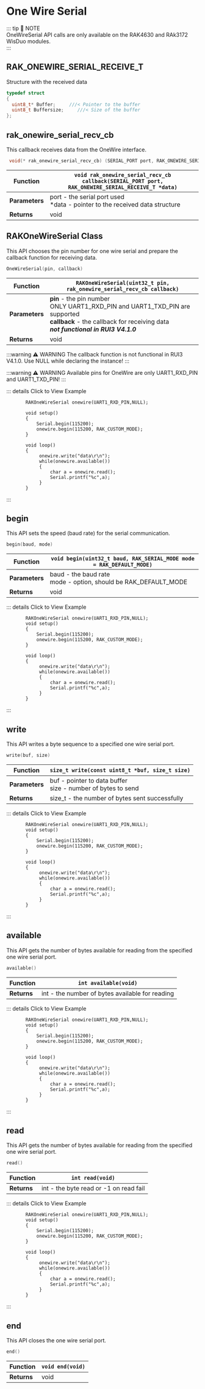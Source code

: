 # One Wire Serial

::: tip 📝 NOTE    
OneWireSerial API calls are only available on the RAK4630 and RAk3172 WisDuo modules.    
:::

## RAK_ONEWIRE_SERIAL_RECEIVE_T

Structure with the received data

```c
typedef struct
{
  uint8_t* Buffer;     ///< Pointer to the buffer
  uint8_t Buffersize;     ///< Size of the buffer
};
```

## rak_onewire_serial_recv_cb

This callback receives data from the OneWire interface.

```c
 void(* rak_onewire_serial_recv_cb) (SERIAL_PORT port, RAK_ONEWIRE_SERIAL_RECEIVE_T *data)
```

| **Function**   | `void rak_onewire_serial_recv_cb callback(SERIAL_PORT port, RAK_ONEWIRE_SERIAL_RECEIVE_T *data)` |
| -------------- | ------------------------------------------------------------------------------------------------ |
| **Parameters** | port	- the serial port used <br> *data - pointer to the received data structure                  |
| **Returns**    | void                                                                                             |

## RAKOneWireSerial Class

This API chooses the pin number for one wire serial and prepare the callback function for receiving data.

```c
OneWireSerial(pin, callback)
```

| **Function**   | `RAKOneWireSerial(uint32_t pin, rak_onewire_serial_recv_cb callback)`                                                                                                               |
| -------------- | ----------------------------------------------------------------------------------------------------------------------------------------------------------------------------------- |
| **Parameters** | **pin** - the pin number <br> ONLY UART1_RXD_PIN and UART1_TXD_PIN are supported <br> **callback** - the callback for receiving data <br> _**not functional in RUI3 V4.1.0**_       |
| **Returns**    | void                                                                                                                                                                                |

:::warning ⚠️ WARNING
The callback function is not functional in RUI3 V4.1.0. Use NULL while declaring the instance!
:::

:::warning ⚠️ WARNING
Available pins for OneWire are only UART1_RXD_PIN and UART1_TXD_PIN!
:::

::: details Click to View Example
```c{21}
       RAKOneWireSerial onewire(UART1_RXD_PIN,NULL);

       void setup()
       {
           Serial.begin(115200);
           onewire.begin(115200, RAK_CUSTOM_MODE);
       }

       void loop()
       {
            onewire.write("data\r\n");
            while(onewire.available())
            {
                char a = onewire.read();
                Serial.printf("%c",a);
            }
       }
```
:::

## begin

This API sets the speed (baud rate) for the serial communication.

```c
begin(baud, mode)
```

| **Function**   | `void begin(uint32_t baud, RAK_SERIAL_MODE mode = RAK_DEFAULT_MODE)`  |
| -------------- | --------------------------------------------------------------------- |
| **Parameters** | baud - the baud rate <br> mode - option, should be RAK_DEFAULT_MODE   |
| **Returns**    | void                                                                  |

::: details Click to View Example
```c{21}
       RAKOneWireSerial onewire(UART1_RXD_PIN,NULL);
       void setup()
       {
           Serial.begin(115200);
           onewire.begin(115200, RAK_CUSTOM_MODE);
       }

       void loop()
       {
            onewire.write("data\r\n");
            while(onewire.available())
            {
                char a = onewire.read();
                Serial.printf("%c",a);
            }
       }
```
:::

## write

This API writes a byte sequence to a specified one wire serial port.

```c
write(buf, size)
```

| **Function**   | `size_t write(const uint8_t *buf, size_t size)`                    |
| -------------- | ------------------------------------------------------------------ |
| **Parameters** | buf - pointer to data buffer <br> size - number of bytes to send   |
| **Returns**    | size_t - the number of bytes sent successfully                     |

::: details Click to View Example
```c{21}
       RAKOneWireSerial onewire(UART1_RXD_PIN,NULL);
       void setup()
       {
           Serial.begin(115200);
           onewire.begin(115200, RAK_CUSTOM_MODE);
       }

       void loop()
       {
            onewire.write("data\r\n");
            while(onewire.available())
            {
                char a = onewire.read();
                Serial.printf("%c",a);
            }
       }
```
:::

## available

This API gets the number of bytes available for reading from the specified one wire serial port.

```c
available()
```

| **Function**   | `int available(void)`                                              |
| -------------- | ------------------------------------------------------------------ |
| **Returns**    | int - the number of bytes available for reading                    |

::: details Click to View Example
```c{21}
       RAKOneWireSerial onewire(UART1_RXD_PIN,NULL);
       void setup()
       {
           Serial.begin(115200);
           onewire.begin(115200, RAK_CUSTOM_MODE);
       }

       void loop()
       {
            onewire.write("data\r\n");
            while(onewire.available())
            {
                char a = onewire.read();
                Serial.printf("%c",a);
            }
       }
```
:::

## read

This API gets the number of bytes available for reading from the specified one wire serial port.

```c
read()
```

| **Function**   | `int read(void)`                       |
| -------------- | -------------------------------------- |
| **Returns**    | int - the byte read or -1 on read fail |

::: details Click to View Example
```c{21}
       RAKOneWireSerial onewire(UART1_RXD_PIN,NULL);
       void setup()
       {
           Serial.begin(115200);
           onewire.begin(115200, RAK_CUSTOM_MODE);
       }

       void loop()
       {
            onewire.write("data\r\n");
            while(onewire.available())
            {
                char a = onewire.read();
                Serial.printf("%c",a);
            }
       }
```
:::

## end

This API closes the one wire serial port.

```c
end()
```

| **Function**   | `void end(void)`                       |
| -------------- | -------------------------------------- |
| **Returns**    | void |
